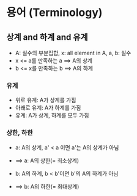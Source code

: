# 용어 (Terminology)
## 상계 and 하계 and 유계
* A: 실수의 부분집합, x: all element in A, a, b: 실수
* x <= a를 만족하는 a ==> A의 상계
* b <= x를 만족하는 b ==> A의 하계

### 유계
* 위로 유계: A가 상계를 가짐
* 아래로 유계: A가 하계를 가짐
* 유계: A가 상계, 하계를 모두 가짐

### 상한, 하한
* a: A의 상계, a' < a 이면 a'는 A의 상계가 아님
* ==> a: A의 상한(= 최소상계)

* b: A의 하계, b < b'이면 b'의 A의 하계가 아님
* ==> b: A의 하한(= 최대상계)